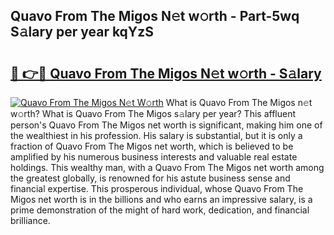 ## Quavo From The Migos N𝚎t w𝚘rth - Part-5wq S𝚊lary per year kqYzS

# <h2><a href="http://gc3q9y.nevu.top/?p=Quavo+From+The+Migos">🔗 👉🔴 Quavo From The Migos N𝚎t w𝚘rth - S𝚊lary</a></h2>

[![Quavo From The Migos N𝚎t W𝚘rth](https://i.imgur.com/Oavwk0R.jpeg)](http://gc3q9y.nevu.top/?p=Quavo+From+The+Migos)
What is Quavo From The Migos n𝚎t w𝚘rth? What is Quavo From The Migos s𝚊lary per year?
This affluent person's Quavo From The Migos net worth is significant, making him one of the wealthiest in his profession. His salary is substantial, but it is only a fraction of Quavo From The Migos net worth, which is believed to be amplified by his numerous business interests and valuable real estate holdings. This wealthy man, with a Quavo From The Migos net worth among the greatest globally, is renowned for his astute business sense and financial expertise. This prosperous individual, whose Quavo From The Migos net worth is in the billions and who earns an impressive salary, is a prime demonstration of the might of hard work, dedication, and financial brilliance.

